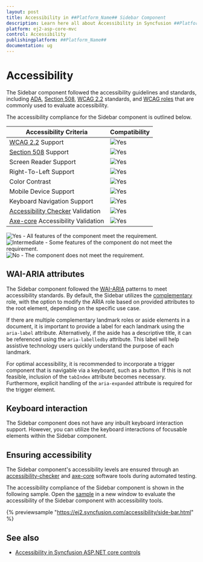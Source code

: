 ```yaml
---
layout: post
title: Accessibility in ##Platform_Name## Sidebar Component
description: Learn here all about Accessibility in Syncfusion ##Platform_Name## Sidebar component of Syncfusion Essential JS 2 and more.
platform: ej2-asp-core-mvc
control: Accessibility
publishingplatform: ##Platform_Name##
documentation: ug
---
```


# Accessibility

The Sidebar component followed the accessibility guidelines and standards, including [ADA](https://www.ada.gov/), [Section 508](https://www.section508.gov/), [WCAG 2.2](https://www.w3.org/TR/WCAG22/) standards, and [WCAG roles](https://www.w3.org/TR/wai-aria/#roles) that are commonly used to evaluate accessibility.

The accessibility compliance for the Sidebar component is outlined below.

| Accessibility Criteria | Compatibility |
| -- | -- |
| [WCAG 2.2](https://www.w3.org/TR/WCAG22/) Support | <img src="https://cdn.syncfusion.com/content/images/documentation/full.png" alt="Yes"> |
| [Section 508](https://www.section508.gov/) Support | <img src="https://cdn.syncfusion.com/content/images/documentation/full.png" alt="Yes"> |
| Screen Reader Support | <img src="https://cdn.syncfusion.com/content/images/documentation/full.png" alt="Yes"> |
| Right-To-Left Support | <img src="https://cdn.syncfusion.com/content/images/documentation/full.png" alt="Yes"> |
| Color Contrast | <img src="https://cdn.syncfusion.com/content/images/documentation/full.png" alt="Yes"> |
| Mobile Device Support | <img src="https://cdn.syncfusion.com/content/images/documentation/full.png" alt="Yes"> |
| Keyboard Navigation Support | <img src="https://cdn.syncfusion.com/content/images/documentation/full.png" alt="Yes"> |
| [Accessibility Checker](https://www.npmjs.com/package/accessibility-checker) Validation | <img src="https://cdn.syncfusion.com/content/images/documentation/full.png" alt="Yes"> |
| [Axe-core](https://www.npmjs.com/package/axe-core) Accessibility Validation | <img src="https://cdn.syncfusion.com/content/images/documentation/full.png" alt="Yes"> |

<style>
    .post .post-content img {
        display: inline-block;
        margin: 0.5em 0;
    }
</style>
<div><img src="https://cdn.syncfusion.com/content/images/documentation/full.png" alt="Yes"> - All features of the component meet the requirement.</div>

<div><img src="https://cdn.syncfusion.com/content/images/documentation/partial.png" alt="Intermediate"> - Some features of the component do not meet the requirement.</div>

<div><img src="https://cdn.syncfusion.com/content/images/documentation/not-supported.png" alt="No"> - The component does not meet the requirement.</div>

## WAI-ARIA attributes

The Sidebar component followed the [WAI-ARIA](https://www.w3.org/WAI/ARIA/apg/patterns/) patterns to meet accessibility standards. By default, the Sidebar utilizes the [complementary](https://developer.mozilla.org/en-US/docs/Web/Accessibility/ARIA/Roles/complementary_role) role, with the option to modify the ARIA role based on provided attributes to the root element, depending on the specific use case.

If there are multiple complementary landmark roles or aside elements in a document, it is important to provide a label for each landmark using the `aria-label` attribute. Alternatively, if the aside has a descriptive title, it can be referenced using the `aria-labelledby` attribute. This label will help assistive technology users quickly understand the purpose of each landmark.

For optimal accessibility, it is recommended to incorporate a trigger component that is navigable via a keyboard, such as a button. If this is not feasible, inclusion of the `tabIndex` attribute becomes necessary. Furthermore, explicit handling of the `aria-expanded` attribute is required for the trigger element.

## Keyboard interaction

The Sidebar component does not have any inbuilt keyboard interaction support. However, you can utilize the keyboard interactions of focusable elements within the Sidebar component.

## Ensuring accessibility

The Sidebar component's accessibility levels are ensured through an [accessibility-checker](https://www.npmjs.com/package/accessibility-checker) and [axe-core](https://www.npmjs.com/package/axe-core) software tools during automated testing.

The accessibility compliance of the Sidebar component is shown in the following sample. Open the [sample](https://ej2.syncfusion.com/accessibility/side-bar.html) in a new window to evaluate the accessibility of the Sidebar component with accessibility tools.

{% previewsample "https://ej2.syncfusion.com/accessibility/side-bar.html" %}

## See also

* [Accessibility in Syncfusion ASP.NET core controls](../common/accessibility)
